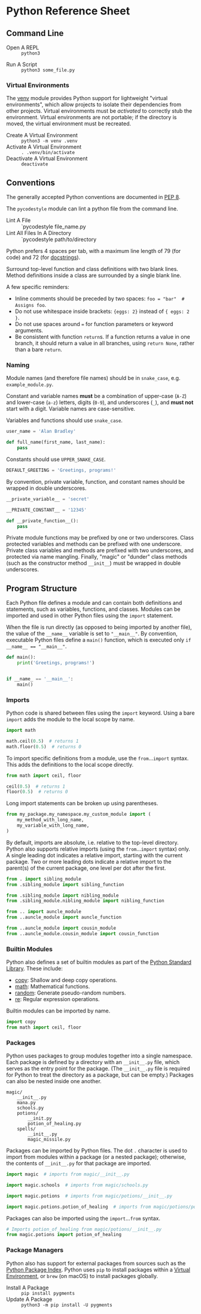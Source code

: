 # Python Reference Sheet

## Command Line

<dl>
  <dt>Open A REPL</dt>
  <dd><code>python3</code></dd>
</dl>

<dl>
  <dt>Run A Script</dt>
  <dd><code>python3 some_file.py</code></dd>
</dl>

### Virtual Environments

The
<a href="https://docs.python.org/3/library/venv.html" target="_blank">venv</a>
module provides Python support for lightweight "virtual environments", which allow projects to isolate their dependencies from other projects. Virtual environments must be *activated* to correctly stub the environment. Virtual environments are not portable; if the directory is moved, the virtual environment must be recreated.

<dl>
  <dt>Create A Virtual Environment</dt>
  <dd><code>python3 -m venv .venv</code></dd>

  <dt>Activate A Virtual Environment</dt>
  <dd><code>. .venv/bin/activate</code></dd>

  <dt>Deactivate A Virtual Environment</dt>
  <dd><code>deactivate</code></dd>
</dl>

## Conventions

The generally accepted Python conventions are documented in [PEP 8](https://peps.python.org/pep-0008/).

The `pycodestyle` module can lint a python file from the command line.

<dl>
  <dt>Lint A File</dt>
  <dd>`pycodestyle file_name.py</dd>

  <dt>Lint All Files In A Directory</dt>
  <dd>`pycodestyle path/to/directory</dd>
</dl>

Python prefers 4 spaces per tab, with a maximum line length of 79 (for code) and 72 (for [docstrings](#docstrings)).

Surround top-level function and class definitions with two blank lines. Method definitions inside a class are surrounded by a single blank line.

A few specific reminders:

- Inline comments should be preceded by two spaces: `foo = "bar"  # Assigns foo`.
- Do not use whitespace inside brackets: `{eggs: 2}` instead of `{ eggs: 2 }`.
- Do not use spaces around `=` for function parameters or keyword arguments.
- Be consistent with function `return`s. If a function returns a value in one branch, it should return a value in all branches, using `return None`, rather than a bare `return`.

### Naming

Module names (and therefore file names) should be in `snake_case`, e.g. `example_module.py`.

Constant and variable names **must** be a combination of upper-case (`A-Z`) and lower-case (`a-z`) letters, digits (`0-9`), and underscores (`_`), and **must not** start with a digit. Variable names are case-sensitive.

Variables and functions should use `snake_case`.

```python
user_name = 'Alan Bradley'

def full_name(first_name, last_name):
    pass
```

Constants should use `UPPER_SNAKE_CASE`.

```python
DEFAULT_GREETING = 'Greetings, programs!'
```

By convention, private variable, function, and constant names should be wrapped in double underscores.

```python
__private_variable__ = 'secret'

__PRIVATE_CONSTANT__ = '12345'

def __private_function__():
    pass
```

Private module functions may be prefixed by one or two underscores. Class protected variables and methods can be prefixed with one underscore. Private class variables and methods are prefixed with two underscores, and protected via name mangling. Finally, "magic" or "dunder" class methods (such as the constructor method `__init__`) must be wrapped in double underscores.

## Program Structure

Each Python file defines a module and can contain both definitions and statements, such as variables, functions, and classes. Modules can be imported and used in other Python files using the `import` statement.

When the file is run directly (as opposed to being imported by another file), the value of the `__name__` variable is set to `"__main__"`. By convention, executable Python files define a `main()` function, which is executed only `if __name__ == "__main__"`.

```python
def main():
    print('Greetings, programs!')


if __name_ == '__main__':
    main()
```

### Imports

Python code is shared between files using the `import` keyword. Using a bare `import` adds the module to the local scope by name.

```python
import math

math.ceil(0.5)  # returns 1
math.floor(0.5)  # returns 0
```

To import specific definitions from a module, use the `from`...`import` syntax. This adds the definitions to the local scope directly.

```python
from math import ceil, floor

ceil(0.5)  # returns 1
floor(0.5)  # returns 0
```

Long import statements can be broken up using parentheses.

```python
from my_package.my_namespace.my_custom_module import (
    my_method_with_long_name,
    my_variable_with_long_name,
)
```

By default, imports are absolute, i.e. relative to the top-level directory. Python also supports relative imports (using the `from`...`import` syntax) only. A single leading dot indicates a relative import, starting with the current package. Two or more leading dots indicate a relative import to the parent(s) of the current package, one level per dot after the first.

```python
from . import sibling_module
from .sibling_module import sibling_function

from .sibling_module import nibling_module
from .sibling_module.nibling_module import nibling_function

from .. import auncle_module
from ..auncle_module import auncle_function

from ..auncle_module import cousin_module
from ..auncle_module.cousin_module import cousin_function
```

### Builtin Modules

Python also defines a set of builtin modules as part of the <a href="https://docs.python.org/3/library/" target="_blank">Python Standard Library</a>. These include:

- <a href="https://docs.python.org/3/library/copy.html" target="_blank">copy</a>: Shallow and deep copy operations.
- <a href="https://docs.python.org/3/library/math.html" target="_blank">math</a>: Mathematical functions.
- <a href="https://docs.python.org/3/library/random.html" target="_blank">random</a>: Generate pseudo-random numbers.
- <a href="https://docs.python.org/3/library/re.html" target="_blank">re</a>: Regular expression operations.

Builtin modules can be imported by name.

```python
import copy
from math import ceil, floor
```

### Packages

Python uses packages to group modules together into a single namespace. Each package is defined by a directory with an `__init__.py` file, which serves as the entry point for the package. (The `__init__.py` file is required for Python to treat the directory as a package, but can be empty.) Packages can also be nested inside one another.

```
magic/
    __init__.py
    mana.py
    schools.py
    potions/
        __init.py
        potion_of_healing.py
    spells/
        __init__.py
        magic_missile.py
```

Packages can be imported by Python files. The dot `.` character is used to import from modules within a package (or a nested package); otherwise, the contents of `__init__.py` for that package are imported.

```python
import magic  # imports from magic/__init__.py

import magic.schools  # imports from magic/schools.py

import magic.potions  # imports from magic/potions/__init__.py

import magic.potions.potion_of_healing  # imports from magic/potions/potion_of_healing.py
```

Packages can also be imported using the `import`...`from` syntax.

```python
# Imports potion_of_healing from magic/potions/__init__.py
from magic.potions import potion_of_healing
```

### Package Managers

Python also has support for external packages from sources such as the <a href="https://pypi.org/" target="_blank">Python Package Index</a>. Python uses `pip` to install packages within a [Virtual Environment](#virtual-environments), or `brew` (on macOS) to install packages globally.

<dl>
  <dt>Install A Package</dt>
  <dd><code>pip install pygments</code></dd>

  <dt>Update A Package</dt>
  <dd><code>python3 -m pip install -U pygments</code></dd>
</dl>
